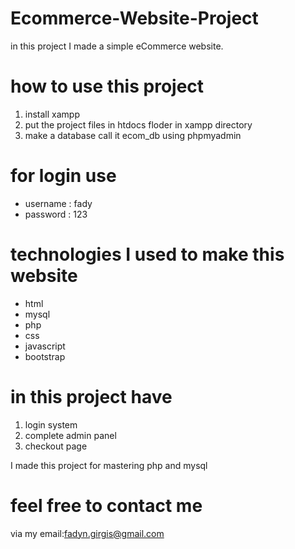 # Ecommerce-Website-Project
in this project I made a simple eCommerce website.

# how to use this project
1. install xampp
2. put the project files in htdocs floder in xampp directory
3. make a database call it ecom_db using phpmyadmin

# for login use
* username : fady
* password : 123

# technologies I used to make this website
* html
* mysql
* php
* css
* javascript
* bootstrap

# in this project have 
1. login system
2. complete admin panel
3. checkout page


I made this project for mastering php and mysql

# feel free to contact me
via my email:fadyn.girgis@gmail.com
